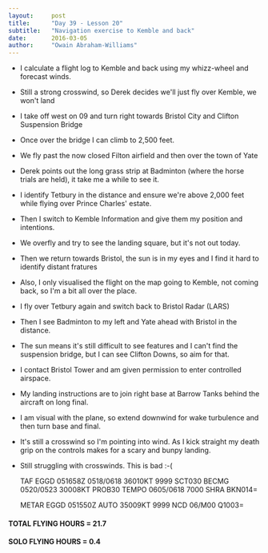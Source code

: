 ```yaml
---
layout:     post
title:      "Day 39 - Lesson 20"
subtitle:   "Navigation exercise to Kemble and back"
date:       2016-03-05
author:     "Owain Abraham-Williams"
---
```


 * I calculate a flight log to Kemble and back using my whizz-wheel and forecast winds.
 * Still a strong crosswind, so Derek decides we'll just fly over Kemble, we won't land
 * I take off west on 09 and turn right towards Bristol City and Clifton Suspension Bridge
 * Once over the bridge I can climb to 2,500 feet.
 * We fly past the now closed Filton airfield and then over the town of Yate
 * Derek points out the long grass strip at Badminton (where the horse trials are held), it take me a while to see it.
 * I identify Tetbury in the distance and ensure we're above 2,000 feet while flying over Prince Charles' estate.
 * Then I switch to Kemble Information and give them my position and intentions.
 * We overfly and try to see the landing square, but it's not out today.
 * Then we return towards Bristol, the sun is in my eyes and I find it hard to identify distant fratures
 * Also, I only visualised the flight on the map going to Kemble, not coming back, so I'm a bit all over the place.
 * I fly over Tetbury again and switch back to Bristol Radar (LARS)
 * Then I see Badminton to my left and Yate ahead with Bristol in the distance.
 * The sun means it's still difficult to see features and I can't find the suspension bridge, but I can see Clifton Downs, so aim for that.
 * I contact Bristol Tower and am given permission to enter controlled airspace.
 * My landing instructions are to join right base at Barrow Tanks behind the aircraft on long final.
 * I am visual with the plane, so extend downwind for wake turbulence and then turn base and final.
 * It's still a crosswind so I'm pointing into wind. As I kick straight my death grip on the controls makes for a scary and bunpy landing.
 * Still struggling with crosswinds. This is bad :-(

    TAF EGGD 051658Z 0518/0618 36010KT 9999 SCT030
             BECMG 0520/0523 30008KT
             PROB30 TEMPO 0605/0618 7000 SHRA BKN014=

    METAR EGGD 051550Z AUTO 35009KT 9999 NCD 06/M00 Q1003=

#### TOTAL FLYING HOURS = 21.7

#### SOLO FLYING HOURS = 0.4